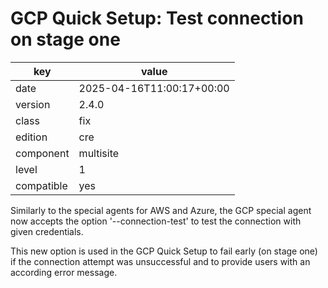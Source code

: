 [//]: # (werk v2)
# GCP Quick Setup: Test connection on stage one

key        | value
---------- | ---
date       | 2025-04-16T11:00:17+00:00
version    | 2.4.0
class      | fix
edition    | cre
component  | multisite
level      | 1
compatible | yes

Similarly to the special agents for AWS and Azure, the GCP special agent now accepts the option '--connection-test' to test the connection with given credentials.

This new option is used in the GCP Quick Setup to fail early (on stage one) if the connection attempt was unsuccessful and to provide users with an according error message.
